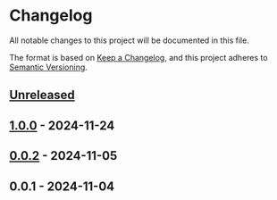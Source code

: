# Changelog

All notable changes to this project will be documented in this file.

The format is based on [Keep a Changelog](https://keepachangelog.com/en/1.0.0/),
and this project adheres to [Semantic Versioning](https://semver.org/spec/v2.0.0.html).

<a name="unreleased"></a>
## [Unreleased]


<a name="1.0.0"></a>
## [1.0.0] - 2024-11-24

<a name="0.0.2"></a>
## [0.0.2] - 2024-11-05

<a name="0.0.1"></a>
## 0.0.1 - 2024-11-04

[Unreleased]: https://github.com/basecodeoy/laravel-arbitrary-attributes/compare/1.0.0...HEAD
[1.0.0]: https://github.com/basecodeoy/laravel-arbitrary-attributes/compare/0.0.2...1.0.0
[0.0.2]: https://github.com/basecodeoy/laravel-arbitrary-attributes/compare/0.0.1...0.0.2
